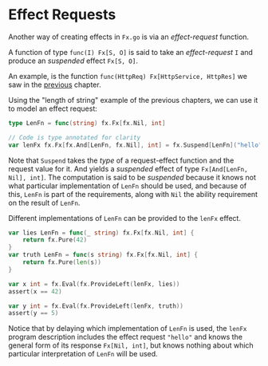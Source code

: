 # Effect Requests

Another way of creating effects in `Fx.go` is via an *effect-request* function.

A function of type `func(I) Fx[S, O]` is said to take an _effect-request_ `I` and produce an *suspended* effect `Fx[S, O]`.

An example, is the function `func(HttpReq) Fx[HttpService, HttpRes]` we saw in the [previous](./requirements/apply.html) chapter.

Using the "length of string" example of the previous chapters, we can use it to model an effect request:

```go
type LenFn = func(string) fx.Fx[fx.Nil, int]

// Code is type annotated for clarity
var lenFx fx.Fx[fx.And[LenFn, fx.Nil], int] = fx.Suspend[LenFn]("hello")
```

Note that `Suspend` takes the _type_ of a request-effect function and the request value for it. And yields a *suspended* effect of type `Fx[And[LenFn, Nil], int]`. The computation is said to be *suspended* because it knows not what particular implementation of `LenFn` should be used, and because of this, `LenFn` is part of the requirements, along with `Nil` the ability requirement on the result of `LenFn`.

Different implementations of `LenFn` can be provided to the `lenFx` effect.

```go
var lies LenFn = func(_ string) fx.Fx[fx.Nil, int] {
    return fx.Pure(42)
}
var truth LenFn = func(s string) fx.Fx[fx.Nil, int] {
    return fx.Pure(len(s))
}

var x int = fx.Eval(fx.ProvideLeft(lenFx, lies))
assert(x == 42)

var y int = fx.Eval(fx.ProvideLeft(lenFx, truth))
assert(y == 5)
```

Notice that by delaying which implementation of `LenFn` is used, the `lenFx` program description includes the effect request `"hello"` and knows the general form of its response `Fx[Nil, int]`, but knows nothing about which particular interpretation of `LenFn` will be used.
